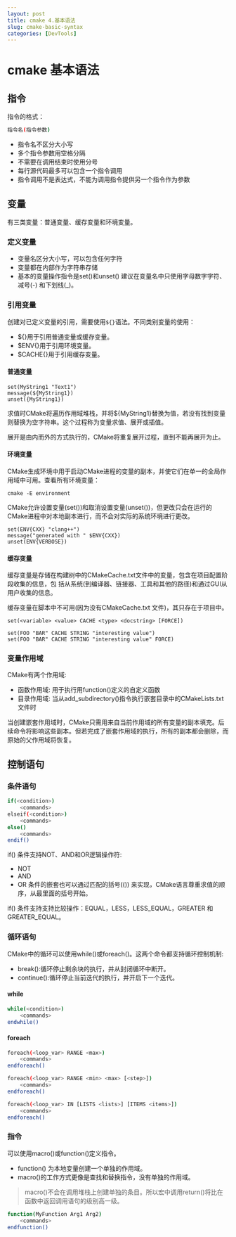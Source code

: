 ```yaml
---
layout: post
title: cmake 4.基本语法
slug: cmake-basic-syntax
categories: [DevTools]
---
```


# cmake 基本语法
## 指令
指令的格式：
```bash
指令名(指令参数)
```
+ 指令名不区分大小写
+ 多个指令参数用空格分隔
+ 不需要在调用结束时使用分号
+ 每行源代码最多可以包含一个指令调用
+ 指令调用不是表达式，不能为调用指令提供另一个指令作为参数


## 变量
有三类变量：普通变量、缓存变量和环境变量。
### 定义变量
+ 变量名区分大小写，可以包含任何字符
+ 变量都在内部作为字符串存储
+ 基本的变量操作指令是set()和unset()
建议在变量名中只使用字母数字字符、减号(-) 和下划线(_)。

### 引用变量
创建对已定义变量的引用，需要使用`${}`语法。不同类别变量的使用：
+ ${}用于引用普通变量或缓存变量。
+ $ENV{}用于引用环境变量。
+ $CACHE{}用于引用缓存变量。

#### 普通变量
```
set(MyString1 "Text1")
message(${MyString1})
unset({MyString1})
```
求值时CMake将遍历作用域堆栈，并将${MyString1}替换为值，若没有找到变量则替换为空字符串。这个过程称为变量求值、展开或插值。

展开是由内而外的方式执行的，CMake将重复展开过程，直到不能再展开为止。

#### 环境变量
CMake生成环境中用于启动CMake进程的变量的副本，并使它们在单一的全局作用域中可用。查看所有环境变量：
```
cmake -E environment
```
CMake允许设置变量(set())和取消设置变量(unset())，但更改只会在运行的CMake进程中对本地副本进行，而不会对实际的系统环境进行更改。
```
set(ENV{CXX} "clang++")
message("generated with " $ENV{CXX})
unset(ENV{VERBOSE})
```
#### 缓存变量
缓存变量是存储在构建树中的CMakeCache.txt文件中的变量，包含在项目配置阶段收集的信息，包
括从系统(到编译器、链接器、工具和其他的路径)和通过GUI从用户收集的信息。

缓存变量在脚本中不可用(因为没有CMakeCache.txt 文件)，其只存在于项目中。
```
set(<variable> <value> CACHE <type> <docstring> [FORCE])

set(FOO "BAR" CACHE STRING "interesting value")
set(FOO "BAR" CACHE STRING "interesting value" FORCE)
```

### 变量作用域
CMake有两个作用域:
+ 函数作用域: 用于执行用function()定义的自定义函数
+ 目录作用域: 当从add_subdirectory()指令执行嵌套目录中的CMakeLists.txt文件时

当创建嵌套作用域时，CMake只需用来自当前作用域的所有变量的副本填充。后续命令将影响这些副本。但若完成了嵌套作用域的执行，所有的副本都会删除，而原始的父作用域将恢复。

## 控制语句

### 条件语句
```bash
if(<condition>)
    <commands>
elseif(<condition>)
    <commands>
else()
    <commands>
endif()
```
if() 条件支持NOT、AND和OR逻辑操作符:
+ NOT <condition>
+ <condition> AND <condition>
+ <condition> OR <condition>
条件的嵌套也可以通过匹配的括号(()) 来实现，CMake语言尊重求值的顺序，从最里面的括号开始。

if() 条件支持支持比较操作：EQUAL，LESS，LESS_EQUAL，GREATER 和GREATER_EQUAL。

### 循环语句
CMake中的循环可以使用while()或foreach()。这两个命令都支持循环控制机制:
+ break():循环停止剩余块的执行，并从封闭循环中断开。
+ continue():循环停止当前迭代的执行，并开启下一个迭代。

#### while
```bash
while(<condition>)
    <commands>
endwhile()
```

#### foreach
```bash
foreach(<loop_var> RANGE <max>)
    <commands>
endforeach()

foreach(<loop_var> RANGE <min> <max> [<step>])
    <commands>
endforeach()

foreach(<loop_var> IN [LISTS <lists>] [ITEMS <items>])
    <commands>
endforeach()
```

### 指令
可以使用macro()或function()定义指令。
+ function() 为本地变量创建一个单独的作用域。
+ macro()的工作方式更像是查找和替换指令，没有单独的作用域。

> macro()不会在调用堆栈上创建单独的条目。所以宏中调用return()将比在函数中返回调用语句的级别高一级。

```bash
function(MyFunction Arg1 Arg2)
    <commands>
endfunction()
```
